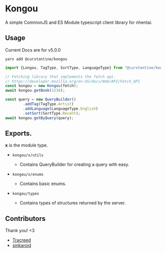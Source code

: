 # Kongou

A simple CommonJS and ES Module typescript client library for nhentai.

## Usage

Current Docs are for v5.0.0

```shell
yarn add @curstantine/kongou
```

```js
import {Longou, TagType, SortType, LanguageType} from "@curstantine/kongou";

// Fetching library that implements the fetch api.
// https://developer.mozilla.org/en-US/docs/Web/API/Fetch_API
const kongou = new Kongou(fetch);
await kongou.getBook(1234);

const query = new QueryBuilder()
        .addTag(TagType.Artist)
        .addLanguage(LanguageType.English)
        .setSort(SortType.Recent);
await kongou.getByQuery(query);
```

## Exports.

**x** is the module type.

- `kongou/x/utils`
    - Contains QueryBuilder for creating a query with easy.

- `kongou/x/enums`
    - Contains basic enums.

- `kongou/types`
    - Contains types of structures returned by the server.

## Contributors

Thank you! <3

- [Tracreed](https://git.fuyu.moe/Tracreed)
- [sinkaroid](https://www.github.com/sinkaroid)
